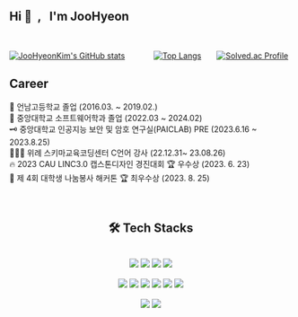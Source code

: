 <h2> Hi 👋 &nbsp;,  &nbsp; I'm JooHyeon</h2>

<p align="left">
</p>
<br/>

[![JooHyeonKim's GitHub stats](https://github-readme-stats.vercel.app/api?username=JooHyeonKim&show_icons=true&hide_border=true&theme=shadow_blue)](https://github.com/JooHyeonKim/github-readme-stats) &nbsp;&nbsp;&nbsp;&nbsp;&nbsp;&nbsp;&nbsp;&nbsp;&nbsp;&nbsp;&nbsp; [![Top Langs](https://github-readme-stats.vercel.app/api/top-langs/?username=JooHyeonKim&layout=compact)](https://github.com/JooHyeonKim/github-readme-stats)&nbsp;&nbsp;&nbsp;&nbsp;&nbsp;&nbsp;&nbsp;[![Solved.ac Profile](http://mazassumnida.wtf/api/v2/generate_badge?boj=subin_282)](https://solved.ac/subin_282/)




## Career
 🏫 언남고등학교 졸업 (2016.03. ~ 2019.02.)<br>
 🏫 중앙대학교 소프트웨어학과 졸업 (2022.03 ~ 2024.02)<br>
 🗝️ 중앙대학교 인공지능 보안 및 암호 연구실(PAICLAB) PRE (2023.6.16 ~ 2023.8.25)<br>
 👩🏻‍🏫 위례 스키마교육코딩센터 C언어 강사 (22.12.31~ 23.08.26)<br>
 🔥 2023 CAU LINC3.0 캡스톤디자인 경진대회 🏆 우수상 (2023. 6. 23)<br>
 🏥 제 4회 대학생 나눔봉사 해커톤 🏆 최우수상 (2023. 8. 25)<br>


<br>
<div align=center><h2> 🛠️ Tech Stacks </h2>
<br>
<img src="https://img.shields.io/badge/JAVA-007396?style=for-the-badge&logo=java&logoColor=white"> <img src="https://img.shields.io/badge/c++-00599C?style=for-the-badge&logo=c%2B%2B&logoColor=white"> <img src="https://img.shields.io/badge/Python-3776AB?style=for-the-badge&logo=Python&logoColor=white">  <img src="https://img.shields.io/badge/C-A8B9CC?style=for-the-badge&logo=c&logoColor=white">  
<br><br>
<img src="https://img.shields.io/badge/Swift-F05138?style=for-the-badge&logo=swift&logoColor=white"> <img src="https://img.shields.io/badge/flutter-49BDA5?style=for-the-badge&logo=flutter&logoColor=white"> <img src="https://img.shields.io/badge/html5-E34F26?style=for-the-badge&logo=html5&logoColor=white"> <img src="https://img.shields.io/badge/css-1572B6?style=for-the-badge&logo=css3&logoColor=white"> <img src="https://img.shields.io/badge/javascript-F7DF1E?style=for-the-badge&logo=javascript&logoColor=black">
<img src="https://img.shields.io/badge/firebase-FFCA28?style=for-the-badge&logo=firebase&logoColor=white">
<br><br>
<img src="https://img.shields.io/badge/github-181717?style=for-the-badge&logo=github&logoColor=white"> <img src="https://img.shields.io/badge/git-F05032?style=for-the-badge&logo=git&logoColor=white">

</div>
